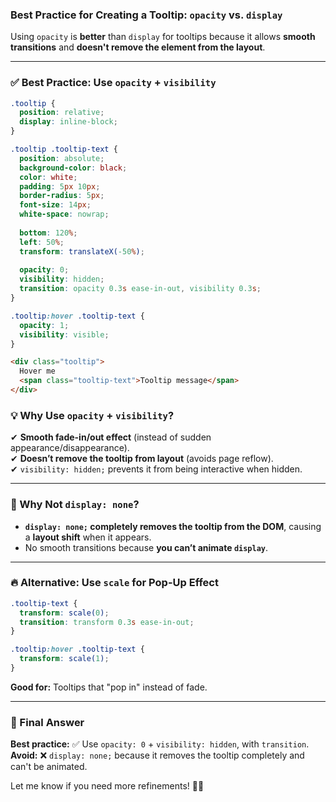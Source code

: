### **Best Practice for Creating a Tooltip: `opacity` vs. `display`**
Using `opacity` is **better** than `display` for tooltips because it allows **smooth transitions** and **doesn't remove the element from the layout**.

---

### **✅ Best Practice: Use `opacity` + `visibility`**
```css
.tooltip {
  position: relative;
  display: inline-block;
}

.tooltip .tooltip-text {
  position: absolute;
  background-color: black;
  color: white;
  padding: 5px 10px;
  border-radius: 5px;
  font-size: 14px;
  white-space: nowrap;
  
  bottom: 120%;
  left: 50%;
  transform: translateX(-50%);
  
  opacity: 0;
  visibility: hidden;
  transition: opacity 0.3s ease-in-out, visibility 0.3s;
}

.tooltip:hover .tooltip-text {
  opacity: 1;
  visibility: visible;
}
```
```html
<div class="tooltip">
  Hover me
  <span class="tooltip-text">Tooltip message</span>
</div>
```

### **💡 Why Use `opacity` + `visibility`?**
✔ **Smooth fade-in/out effect** (instead of sudden appearance/disappearance).  
✔ **Doesn’t remove the tooltip from layout** (avoids page reflow).  
✔ `visibility: hidden;` prevents it from being interactive when hidden.  

---

### **🚫 Why Not `display: none`?**
- **`display: none;` completely removes the tooltip from the DOM**, causing a **layout shift** when it appears.
- No smooth transitions because **you can’t animate `display`**.

---

### **🔥 Alternative: Use `scale` for Pop-Up Effect**
```css
.tooltip-text {
  transform: scale(0);
  transition: transform 0.3s ease-in-out;
}

.tooltip:hover .tooltip-text {
  transform: scale(1);
}
```
**Good for:** Tooltips that "pop in" instead of fade.

---

### **🚀 Final Answer**
**Best practice:** ✅ Use `opacity: 0` + `visibility: hidden`, with `transition`.  
**Avoid:** ❌ `display: none;` because it removes the tooltip completely and can't be animated.  

Let me know if you need more refinements! 🎯🔥